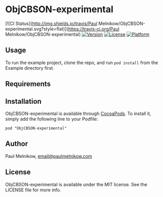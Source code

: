 # ObjCBSON-experimental

[![CI Status](http://img.shields.io/travis/Paul Melnikow/ObjCBSON-experimental.svg?style=flat)](https://travis-ci.org/Paul Melnikow/ObjCBSON-experimental)
[![Version](https://img.shields.io/cocoapods/v/ObjCBSON-experimental.svg?style=flat)](http://cocoadocs.org/docsets/ObjCBSON-experimental)
[![License](https://img.shields.io/cocoapods/l/ObjCBSON-experimental.svg?style=flat)](http://cocoadocs.org/docsets/ObjCBSON-experimental)
[![Platform](https://img.shields.io/cocoapods/p/ObjCBSON-experimental.svg?style=flat)](http://cocoadocs.org/docsets/ObjCBSON-experimental)

## Usage

To run the example project, clone the repo, and run `pod install` from the Example directory first.

## Requirements

## Installation

ObjCBSON-experimental is available through [CocoaPods](http://cocoapods.org). To install
it, simply add the following line to your Podfile:

    pod "ObjCBSON-experimental"

## Author

Paul Melnikow, email@paulmelnikow.com

## License

ObjCBSON-experimental is available under the MIT license. See the LICENSE file for more info.

